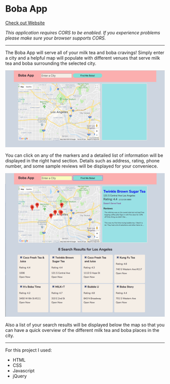 <h1>Boba App</h1>

<a target="_blank" href="https://khriskempis.github.io/bobaApp/">Check out Website</a>

<em>This application requires CORS to be enabled. 
If you experience problems please make sure your browser supports CORS.</em>

<hr>

The Boba App will serve all of your milk tea and boba cravings! 
Simply enter a city and a helpful map will populate with different venues that serve milk tea and boba surrounding the selected city. <br>

<img src="./BobaAppHomePage.png"><br>

You can click on any of the markers and a detailed list of information will be displayed in the right hand section. 
Details such as address, rating, phone number, and some sample reviews will be displayed for your conveniece.<br>

<img src="./BobaAppSearch.png"><br>

Also a list of your search results will be displayed below the map so that you can have a quick overview of the different milk tea and boba places in the city. 

<hr>

For this project I used: 
<ul>
	<li>HTML</li>
	<li>CSS</li>
	<li>Javascript</li>
	<li>jQuery</li>
</ul>

